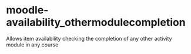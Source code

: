 # moodle-availability_othermodulecompletion
Allows item availability checking the completion of any other activity module in any course
